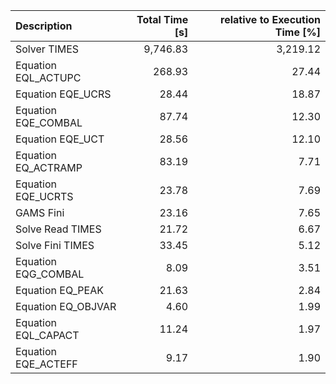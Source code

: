 | Description         |   Total Time [s] |   relative to Execution Time [%] |
|:--------------------|-----------------:|---------------------------------:|
| Solver TIMES        |         9,746.83 |                         3,219.12 |
| Equation EQL_ACTUPC |           268.93 |                            27.44 |
| Equation EQE_UCRS   |            28.44 |                            18.87 |
| Equation EQE_COMBAL |            87.74 |                            12.30 |
| Equation EQE_UCT    |            28.56 |                            12.10 |
| Equation EQ_ACTRAMP |            83.19 |                             7.71 |
| Equation EQE_UCRTS  |            23.78 |                             7.69 |
| GAMS Fini           |            23.16 |                             7.65 |
| Solve Read TIMES    |            21.72 |                             6.67 |
| Solve Fini TIMES    |            33.45 |                             5.12 |
| Equation EQG_COMBAL |             8.09 |                             3.51 |
| Equation EQ_PEAK    |            21.63 |                             2.84 |
| Equation EQ_OBJVAR  |             4.60 |                             1.99 |
| Equation EQL_CAPACT |            11.24 |                             1.97 |
| Equation EQE_ACTEFF |             9.17 |                             1.90 |